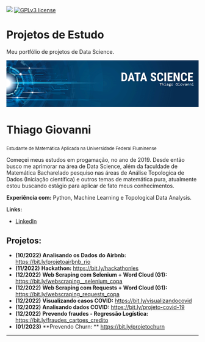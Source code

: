 [![](https://img.shields.io/badge/python-3.7+-blue.svg)](https://www.python.org/downloads/release/python-365/) [![GPLv3 license](https://img.shields.io/badge/License-GPLv3-blue.svg)](http://perso.crans.org/besson/LICENSE.html) 


# Projetos de Estudo
Meu portfólio de projetos de Data Science.



<p align="center">
  <img src="banner.png" >
</p>

# Thiago Giovanni
<sub>Estudante de Matemática Aplicada na Universidade Federal Fluminense</sub>

Começei meus estudos em progamação, no ano de 2019. Desde então busco me aprimorar na área de Data Science, além da faculdade de Matemática Bacharelado pesquiso nas áreas de Análise Topologica de Dados (Iniciação científica) e outros temas de matemática pura, atualmente estou buscando estágio para aplicar de fato meus conhecimentos.

**Experiência com:** Python, Machine Learning e Topological Data Analysis.

**Links:**
* [LinkedIn](https://www.linkedin.com/in/thiagogiovanni)

## Projetos:


* **(10/2022)** **Analisando os Dados do Airbnb:** https://bit.ly/projetoairbnb_rio
* **(11/2022)** **Hackathon:** https://bit.ly/hackathonles
* **(12/2022)** **Web Scraping com Selenium + Word Cloud (G1):** https://bit.ly/webscraping__selenium_copa
* **(12/2022)** **Web Scraping com Requests + Word Cloud (G1):** https://bit.ly/webscraping_requests_copa
* **(12/2022)** **Visualizando casos COVID:** https://bit.ly/visualizandocovid
* **(12/2022)** **Analisando dados COVID:** https://bit.ly/projeto-covid-19
* **(12/2022)** **Prevendo fraudes - Regressão Logística:** https://bit.ly/fraudes_cartoes_credito
* **(01/2023)** **Prevendo Churn: ** https://bit.ly/projetochurn
---




